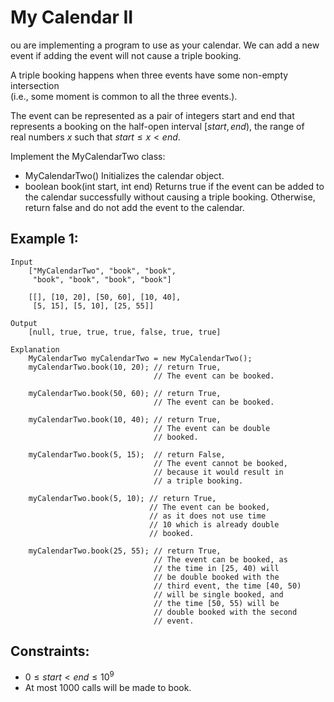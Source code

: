 # My Calendar II

ou are implementing a program to use as your calendar. We can add a new  
event if adding the event will not cause a triple booking.

A triple booking happens when three events have some non-empty intersection  
(i.e., some moment is common to all the three events.).

The event can be represented as a pair of integers start and end that  
represents a booking on the half-open interval $[start, end)$, the range of  
real numbers $x$ such that $start \le x < end$.

Implement the MyCalendarTwo class:

* MyCalendarTwo() Initializes the calendar object.
* boolean book(int start, int end) Returns true if the event can be added to  
    the calendar successfully without causing a triple booking. Otherwise,  
    return false and do not add the event to the calendar.

 

## Example 1:

    Input
        ["MyCalendarTwo", "book", "book", 
         "book", "book", "book", "book"]

        [[], [10, 20], [50, 60], [10, 40], 
         [5, 15], [5, 10], [25, 55]]

    Output
        [null, true, true, true, false, true, true]
    
    Explanation
        MyCalendarTwo myCalendarTwo = new MyCalendarTwo();
        myCalendarTwo.book(10, 20); // return True, 
                                    // The event can be booked. 

        myCalendarTwo.book(50, 60); // return True, 
                                    // The event can be booked. 
                                    
        myCalendarTwo.book(10, 40); // return True, 
                                    // The event can be double 
                                    // booked. 
                                    
        myCalendarTwo.book(5, 15);  // return False, 
                                    // The event cannot be booked, 
                                    // because it would result in
                                    // a triple booking.
                                    
        myCalendarTwo.book(5, 10); // return True, 
                                   // The event can be booked, 
                                   // as it does not use time 
                                   // 10 which is already double 
                                   // booked.

        myCalendarTwo.book(25, 55); // return True, 
                                    // The event can be booked, as 
                                    // the time in [25, 40) will 
                                    // be double booked with the 
                                    // third event, the time [40, 50) 
                                    // will be single booked, and 
                                    // the time [50, 55) will be 
                                    // double booked with the second
                                    // event.
        
 

## Constraints:

* $0 \le start < end \le 10^9$
* At most 1000 calls will be made to book.
